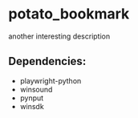 # potato_bookmark
another interesting description

## Dependencies:

- playwright-python
- winsound
- pynput
- winsdk
